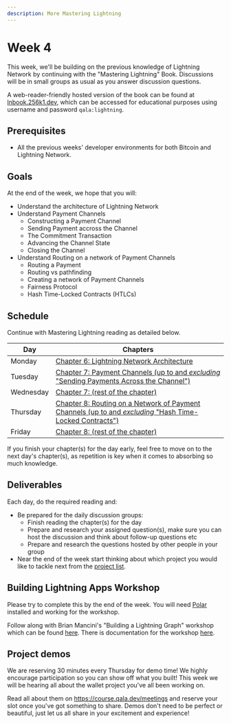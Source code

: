 ```yaml
---
description: More Mastering Lightning
---
```


# Week 4

This week, we'll be building on the previous knowledge of Lightning Network by continuing with the "Mastering Lightning" Book. Discussions will be in small groups as usual as you answer discussion questions. 

A web-reader-friendly hosted version of the book can be found at [lnbook.256k1.dev](https://lnbook.256k1.dev), which can be accessed for educational purposes using username and password `qala:lightning`.
## Prerequisites

* All the previous weeks' developer environments for both Bitcoin and Lightning Network.

## Goals

At the end of the week, we hope that you will:

* Understand the architecture of Lightning Network
* Understand Payment Channels
  * Constructing a Payment Channel
  * Sending Payment accross the Channel
  * The Commitment Transaction
  * Advancing the Channel State
  * Closing the Channel
* Understand Routing on a network of Payment Channels
  * Routing a Payment
  * Routing vs pathfinding
  * Creating a network of Payment Channels
  * Fairness Protocol
  * Hash Time-Locked Contracts (HTLCs)

## Schedule

Continue with Mastering Lightning reading as detailed below.

| Day       | Chapters                                                                                                                                                                                                                      |
| --------- | ----------------------------------------------------------------------------------------------------------------------------------------------------------------------------------------------------------------------------- |
| Monday    | [Chapter 6: Lightning Network Architecture](https://github.com/lnbook/lnbook/blob/develop/06_lightning_architecture.asciidoc#lightning-network-architecture)                                                                  |
| Tuesday   | [Chapter 7: Payment Channels (up to and _excluding_ "Sending Payments Across the Channel")](https://github.com/lnbook/lnbook/blob/develop/07_payment_channels.asciidoc#payment-channels)                                      |
| Wednesday | [Chapter 7: (rest of the chapter)](https://github.com/lnbook/lnbook/blob/develop/07_payment_channels.asciidoc#sending-payments-across-the-channel)                                                                            |
| Thursday  | [Chapter 8: Routing on a Network of Payment Channels (up to and _excluding_ "Hash Time-Locked Contracts")](https://github.com/lnbook/lnbook/blob/develop/08_routing_htlcs.asciidoc#routing-on-a-network-of-payment-channels)  |
| Friday    | [Chapter 8: (rest of the chapter)](https://github.com/lnbook/lnbook/blob/develop/08_routing_htlcs.asciidoc#hash-time-locked-contracts)                                                                                        |

If you finish your chapter(s) for the day early, feel free to move on to the next day's chapter(s), as repetition is key when it comes to absorbing so much knowledge.

## Deliverables

Each day, do the required reading and:

* Be prepared for the daily discussion groups:
  * Finish reading the chapter(s) for the day
  * Prepare and research your assigned question(s), make sure you can host the discussion and think about follow-up questions etc
  * Prepare and research the questions hosted by other people in your group
* Near the end of the week start thinking about which project you would like to tackle next from the [project list](/projects).

## Building Lightning Apps Workshop

Please try to complete this by the end of the week.
You will need [Polar](https://lightningpolar.com/) installed and working for the workshop.

Follow along with Brian Mancini's "Building a Lightning Graph" workshop which can be found [here](https://github.com/bmancini55/building-lightning-graph).
There is documentation for the workshop [here](https://github.com/bmancini55/building-lightning).

## Project demos

We are reserving 30 minutes every Thursday for demo time! We highly encourage participation so you can show off what you built!
This week we will be hearing all about the wallet project you've all been working on.

Read all about them on https://course.qala.dev/meetings and reserve your slot once you've got something to share.
Demos don't need to be perfect or beautiful, just let us all share in your excitement and experience!

